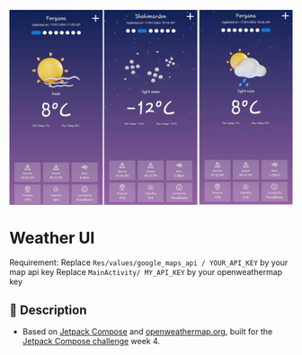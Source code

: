 ![GitHub Cards Preview](https://raw.githubusercontent.com/Murodhonov/weather_ui/master/Images/images12.png?raw=true)

# Weather UI

<!--- Replace <OWNER> with your Github Username and <REPOSITORY> with the name of your repository. -->

Requirement: 
		Replace `Res/values/google_maps_api / YOUR_API_KEY` by your map api key
		Replace `MainActivity/ MY_API_KEY` by your openweathermap key

## :scroll: Description
<!--- Describe your app in one or two sentences -->

* Based on [Jetpack Compose](https://developer.android.com/jetpack/compose) and [openweathermap.org](https://openweathermap.org/), built for the [Jetpack Compose challenge](https://developer.android.com/dev-challenge) week 4.
